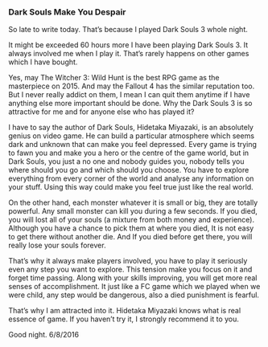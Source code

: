 ### Dark Souls Make You Despair
So late to write today. That’s because I played Dark Souls 3 whole night.

It might be exceeded 60 hours more I have been playing Dark Souls 3. It always involved me when I play it. That’s rarely happens on other games which I have bought.

Yes, may The Witcher 3: Wild Hunt is the best RPG game as the masterpiece on 2015. And may the Fallout 4 has the similar reputation too. But I never really addict on them, I mean I can quit them anytime if I have anything else more important should be done. Why the Dark Souls 3 is so attractive for me and for anyone else who has played it?

I have to say the author of Dark Souls, Hidetaka Miyazaki, is an absolutely genius on video game. He can build a particular atmosphere which seems dark and unknown that can make you feel depressed. Every game is trying to fawn you and make you a hero or the centre of the game world, but in Dark Souls, you just a no one and nobody guides you, nobody tells you where should you go and which should you choose. You have to explore everything from every corner of the world and analyse any information on your stuff. Using this way could make you feel true just like the real world.

On the other hand, each monster whatever it is small or big, they are totally powerful. Any small monster can kill you during a few seconds. If you died, you will lost all of your souls (a mixture from both money and experience). Although you have a chance to pick them at where you died, It is not easy to get there without another die. And If you died before get there, you will really lose your souls forever.

That’s why it always make players involved, you have to play it seriously even any step you want to explore. This tension make you focus on it and forget time passing. Along with your skills improving, you will get more real senses of accomplishment. It just like a FC game which we played when we were child, any step would be dangerous, also a died punishment is fearful.

That’s why I am attracted into it. Hidetaka Miyazaki knows what is real essence of game. If you haven’t try it, I strongly recommend it to you.

Good night.
6/8/2016
